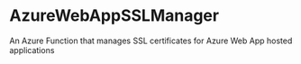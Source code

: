 # AzureWebAppSSLManager
An Azure Function that manages SSL certificates for Azure Web App hosted applications
